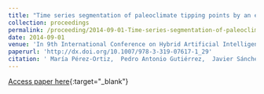 ```yaml
---
title: "Time series segmentation of paleoclimate tipping points by an evolutionary algorithm"
collection: proceedings
permalink: /proceeding/2014-09-01-Time-series-segmentation-of-paleoclimate-tipping-points-by-an-evolutionary-algorithm
date: 2014-09-01
venue: 'In 9th International Conference on Hybrid Artificial Intelligence Systems (HAIS2014)'
paperurl: 'http://dx.doi.org/10.1007/978-3-319-07617-1_29'
citation: ' María Pérez-Ortiz,  Pedro Antonio Gutiérrez,  Javier Sánchez-Monedero,  César Hervás-Martínez,  Athanasia Nikolaou,  Isabelle Dicaire,  Francisco Fernandez-Navarro, &quot;Time series segmentation of paleoclimate tipping points by an evolutionary algorithm.&quot; In 9th International Conference on Hybrid Artificial Intelligence Systems (HAIS2014), Lecture Notes in Computer Science, Vol.8480, 2014, Salamanca (Spain), pp.318--329.'
---
```

[Access paper here](http://dx.doi.org/10.1007/978-3-319-07617-1_29){:target="_blank"}
